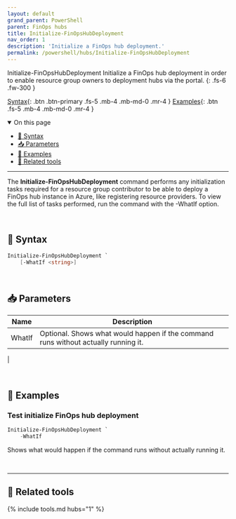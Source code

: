 ```yaml
---
layout: default
grand_parent: PowerShell
parent: FinOps hubs
title: Initialize-FinOpsHubDeployment
nav_order: 1
description: 'Initialize a FinOps hub deployment.'
permalink: /powershell/hubs/Initialize-FinOpsHubDeployment
---
```


<span class="fs-9 d-block mb-4">Initialize-FinOpsHubDeployment</span>
Initialize a FinOps hub deployment in order to enable resource group owners to deployment hubs via the portal.
{: .fs-6 .fw-300 }

[Syntax](#-syntax){: .btn .btn-primary .fs-5 .mb-4 .mb-md-0 .mr-4 }
[Examples](#-examples){: .btn .fs-5 .mb-4 .mb-md-0 .mr-4 }

<details open markdown="1">
   <summary class="fs-2 text-uppercase">On this page</summary>

- [🧮 Syntax](#-syntax)
- [📥 Parameters](#-parameters)
- [🌟 Examples](#-examples)
- [🧰 Related tools](#-related-tools)

</details>

---

The **Initialize-FinOpsHubDeployment** command performs any initialization tasks required for a resource group contributor to be able to deploy a FinOps hub instance in Azure, like registering resource providers. To view the full list of tasks performed, run the command with the -WhatIf option.


<br>

## 🧮 Syntax

```powershell
Initialize-FinOpsHubDeployment `
    [-WhatIf <string>]
```

<br>

## 📥 Parameters

| Name          | Description                                                                                                                                                                          |
| ------------- | ------------------------------------------------------------------------------------------------------------------------------------------------------------------------------------ |
| WhatIf          | Optional. Shows what would happen if the command runs without actually running it.   |
|


<br>

## 🌟 Examples

### Test initialize FinOps hub deployment

```powershell
Initialize-FinOpsHubDeployment `
    -WhatIf
```

Shows what would happen if the command runs without actually running it.

<br>

---

## 🧰 Related tools

{% include tools.md hubs="1" %}

<br>
